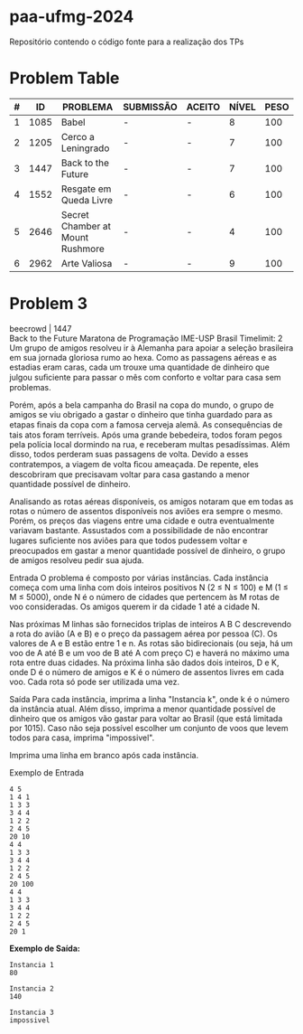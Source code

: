 # paa-ufmg-2024
Repositório contendo o código fonte para a realização dos TPs


# Problem Table


| #    | ID    |      PROBLEMA                       | SUBMISSÃO | ACEITO | NÍVEL | PESO |
|------|-------|-------------------------------------|-----------|--------|-------|------|
| 1    | 1085  |  Babel                              | -         | -      | 8     | 100  |
| 2    | 1205  |  Cerco a Leningrado                 | -         | -      | 7     | 100  |
| 3    | 1447  |  Back to the Future                 | -         | -      | 7     | 100  |
| 4    | 1552  |  Resgate em Queda Livre             | -         | -      | 6     | 100  |
| 5    | 2646  |  Secret Chamber at Mount Rushmore   | -         | -      | 4     | 100  |
| 6    | 2962  |  Arte Valiosa                       | -         | -      | 9     | 100  |



# Problem 3

beecrowd | 1447 <br>
Back to the Future
Maratona de Programação IME-USP  Brasil
Timelimit: 2
Um grupo de amigos resolveu ir à Alemanha para apoiar a seleção brasileira em sua jornada gloriosa rumo ao hexa. Como as passagens aéreas e as estadias eram caras, cada um trouxe uma quantidade de dinheiro que julgou suﬁciente para passar o mês com conforto e voltar para casa sem problemas.

Porém, após a bela campanha do Brasil na copa do mundo, o grupo de amigos se viu obrigado a gastar o dinheiro que tinha guardado para as etapas ﬁnais da copa com a famosa cerveja alemã. As consequências de tais atos foram terríveis. Após uma grande bebedeira, todos foram pegos pela polícia local dormindo na rua, e receberam multas pesadíssimas. Além disso, todos perderam suas passagens de volta. Devido a esses contratempos, a viagem de volta ﬁcou ameaçada. De repente, eles descobriram que precisavam voltar para casa gastando a menor quantidade possível de dinheiro.

Analisando as rotas aéreas disponíveis, os amigos notaram que em todas as rotas o número de assentos disponíveis nos aviões era sempre o mesmo. Porém, os preços das viagens entre uma cidade e outra eventualmente variavam bastante. Assustados com a possibilidade de não encontrar lugares suﬁciente nos aviões para que todos pudessem voltar e preocupados em gastar a menor quantidade possível de dinheiro, o grupo de amigos resolveu pedir sua ajuda.

Entrada
O problema é composto por várias instâncias. Cada instância começa com uma linha com dois inteiros positivos N (2 ≤ N ≤ 100) e M (1 ≤ M ≤ 5000), onde N é o número de cidades que pertencem às M rotas de voo consideradas. Os amigos querem ir da cidade 1 até a cidade N.

Nas próximas M linhas são fornecidos triplas de inteiros A B C descrevendo a rota do avião (A e B) e o preço da passagem aérea por pessoa (C). Os valores de A e B estão entre 1 e n. As rotas são bidirecionais (ou seja, há um voo de A até B e um voo de B até A com preço C) e haverá no máximo uma rota entre duas cidades. Na próxima linha são dados dois inteiros, D e K, onde D é o número de amigos e K é o número de assentos livres em cada voo. Cada rota só pode ser utilizada uma vez.

Saída
Para cada instância, imprima a linha "Instancia k", onde k é o número da instância atual. Além disso, imprima a menor quantidade possível de dinheiro que os amigos vão gastar para voltar ao Brasil (que está limitada por 1015). Caso não seja possível escolher um conjunto de voos que levem todos para casa, imprima "impossivel".

Imprima uma linha em branco após cada instância.

Exemplo de Entrada
```
4 5
1 4 1
1 3 3
3 4 4
1 2 2
2 4 5
20 10
4 4
1 3 3
3 4 4
1 2 2
2 4 5
20 100
4 4
1 3 3
3 4 4
1 2 2
2 4 5
20 1
```

**Exemplo de Saída:**
```
Instancia 1
80

Instancia 2
140

Instancia 3
impossivel
```